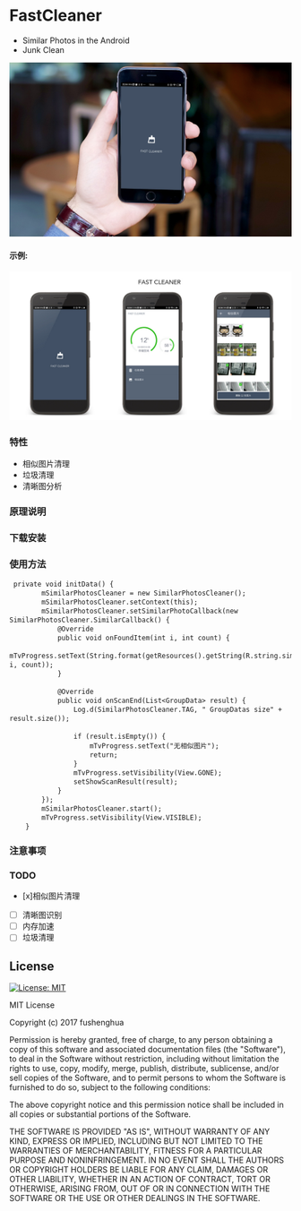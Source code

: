 # FastCleaner

* Similar Photos in the Android
* Junk Clean

![](https://raw.githubusercontent.com/fushenghua/FastCleaner/d6b3c6c1f813853e8ea576a5a1f4b9e5a62ef41f/img/fastcleanerPhone.png)

#### 示例:

![](https://raw.githubusercontent.com/fushenghua/FastCleaner/d6b3c6c1f813853e8ea576a5a1f4b9e5a62ef41f/img/fastcleaner.jpg)

### 特性

 * 相似图片清理
 * 垃圾清理
 * 清晰图分析
 
### 原理说明



### 下载安装

### 使用方法


```
 private void initData() {
        mSimilarPhotosCleaner = new SimilarPhotosCleaner();
        mSimilarPhotosCleaner.setContext(this);
        mSimilarPhotosCleaner.setSimilarPhotoCallback(new SimilarPhotosCleaner.SimilarCallback() {
            @Override
            public void onFoundItem(int i, int count) {
                mTvProgress.setText(String.format(getResources().getString(R.string.similar_photos_search_txt), i, count));
            }

            @Override
            public void onScanEnd(List<GroupData> result) {
                Log.d(SimilarPhotosCleaner.TAG, " GroupDatas size" + result.size());

                if (result.isEmpty()) {
                    mTvProgress.setText("无相似图片");
                    return;
                }
                mTvProgress.setVisibility(View.GONE);
                setShowScanResult(result);
            }
        });
        mSimilarPhotosCleaner.start();
        mTvProgress.setVisibility(View.VISIBLE);
    }
```

### 注意事项

### TODO

 * [x]相似图片清理
 * [ ] 清晰图识别
 * [ ] 内存加速
 * [ ] 垃圾清理

## License
[![License: MIT](https://img.shields.io/badge/License-MIT-yellow.svg)](https://opensource.org/licenses/MIT)

MIT License

Copyright (c) 2017 fushenghua

Permission is hereby granted, free of charge, to any person obtaining a copy
of this software and associated documentation files (the "Software"), to deal
in the Software without restriction, including without limitation the rights
to use, copy, modify, merge, publish, distribute, sublicense, and/or sell
copies of the Software, and to permit persons to whom the Software is
furnished to do so, subject to the following conditions:

The above copyright notice and this permission notice shall be included in all
copies or substantial portions of the Software.

THE SOFTWARE IS PROVIDED "AS IS", WITHOUT WARRANTY OF ANY KIND, EXPRESS OR
IMPLIED, INCLUDING BUT NOT LIMITED TO THE WARRANTIES OF MERCHANTABILITY,
FITNESS FOR A PARTICULAR PURPOSE AND NONINFRINGEMENT. IN NO EVENT SHALL THE
AUTHORS OR COPYRIGHT HOLDERS BE LIABLE FOR ANY CLAIM, DAMAGES OR OTHER
LIABILITY, WHETHER IN AN ACTION OF CONTRACT, TORT OR OTHERWISE, ARISING FROM,
OUT OF OR IN CONNECTION WITH THE SOFTWARE OR THE USE OR OTHER DEALINGS IN THE
SOFTWARE.


